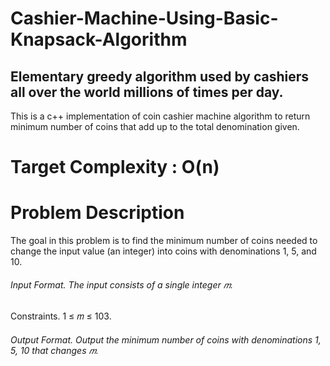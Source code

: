 # Cashier-Machine-Using-Basic-Knapsack-Algorithm
## Elementary greedy algorithm used by cashiers all over the world millions of times per day. 
This is a c++ implementation of coin cashier machine algorithm to return minimum number of coins that add up to the total denomination given.

# Target Complexity : O(n) 

# Problem Description
The goal in this problem is to find the minimum number of coins needed to change the input value (an integer) into coins with denominations 1, 5, and 10.
###### Input Format. The input consists of a single integer 𝑚.
Constraints. 1 ≤ 𝑚 ≤ 103.
###### Output Format. Output the minimum number of coins with denominations 1, 5, 10 that changes 𝑚.

